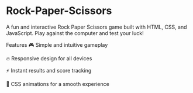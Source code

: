 # Rock-Paper-Scissors

A fun and interactive Rock Paper Scissors game built with HTML, CSS, and JavaScript. Play against the computer and test your luck!

Features
🎮 Simple and intuitive gameplay

🔥 Responsive design for all devices

⚡ Instant results and score tracking

🎨 CSS animations for a smooth experience
